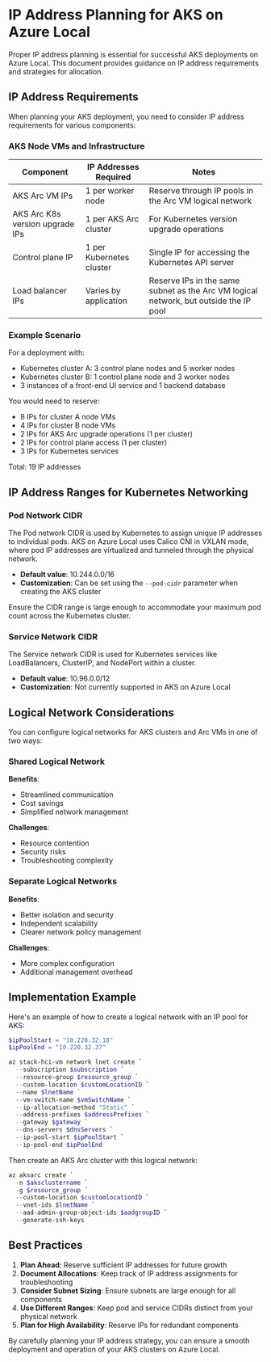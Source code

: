 # IP Address Planning for AKS on Azure Local

Proper IP address planning is essential for successful AKS deployments on Azure Local. This document provides guidance on IP address requirements and strategies for allocation.

## IP Address Requirements

When planning your AKS deployment, you need to consider IP address requirements for various components:

### AKS Node VMs and Infrastructure

| Component | IP Addresses Required | Notes |
|-----------|----------------------|-------|
| AKS Arc VM IPs | 1 per worker node | Reserve through IP pools in the Arc VM logical network |
| AKS Arc K8s version upgrade IPs | 1 per AKS Arc cluster | For Kubernetes version upgrade operations |
| Control plane IP | 1 per Kubernetes cluster | Single IP for accessing the Kubernetes API server |
| Load balancer IPs | Varies by application | Reserve IPs in the same subnet as the Arc VM logical network, but outside the IP pool |

### Example Scenario

For a deployment with:
- Kubernetes cluster A: 3 control plane nodes and 5 worker nodes
- Kubernetes cluster B: 1 control plane node and 3 worker nodes
- 3 instances of a front-end UI service and 1 backend database

You would need to reserve:
- 8 IPs for cluster A node VMs
- 4 IPs for cluster B node VMs
- 2 IPs for AKS Arc upgrade operations (1 per cluster)
- 2 IPs for control plane access (1 per cluster)
- 3 IPs for Kubernetes services

Total: 19 IP addresses

## IP Address Ranges for Kubernetes Networking

### Pod Network CIDR

The Pod network CIDR is used by Kubernetes to assign unique IP addresses to individual pods. AKS on Azure Local uses Calico CNI in VXLAN mode, where pod IP addresses are virtualized and tunneled through the physical network.

- **Default value**: 10.244.0.0/16
- **Customization**: Can be set using the `--pod-cidr` parameter when creating the AKS cluster

Ensure the CIDR range is large enough to accommodate your maximum pod count across the Kubernetes cluster.

### Service Network CIDR

The Service network CIDR is used for Kubernetes services like LoadBalancers, ClusterIP, and NodePort within a cluster.

- **Default value**: 10.96.0.0/12
- **Customization**: Not currently supported in AKS on Azure Local

## Logical Network Considerations

You can configure logical networks for AKS clusters and Arc VMs in one of two ways:

### Shared Logical Network

**Benefits**:
- Streamlined communication
- Cost savings
- Simplified network management

**Challenges**:
- Resource contention
- Security risks
- Troubleshooting complexity

### Separate Logical Networks

**Benefits**:
- Better isolation and security
- Independent scalability
- Clearer network policy management

**Challenges**:
- More complex configuration
- Additional management overhead

## Implementation Example

Here's an example of how to create a logical network with an IP pool for AKS:

```powershell
$ipPoolStart = "10.220.32.18"
$ipPoolEnd = "10.220.32.37"

az stack-hci-vm network lnet create `
  --subscription $subscription `
  --resource-group $resource_group `
  --custom-location $customLocationID `
  --name $lnetName `
  --vm-switch-name $vmSwitchName `
  --ip-allocation-method "Static" `
  --address-prefixes $addressPrefixes `
  --gateway $gateway `
  --dns-servers $dnsServers `
  --ip-pool-start $ipPoolStart `
  --ip-pool-end $ipPoolEnd
```

Then create an AKS Arc cluster with this logical network:

```powershell
az aksarc create `
  -n $aksclustername `
  -g $resource_group `
  --custom-location $customlocationID `
  --vnet-ids $lnetName `
  --aad-admin-group-object-ids $aadgroupID `
  --generate-ssh-keys
```

## Best Practices

1. **Plan Ahead**: Reserve sufficient IP addresses for future growth
2. **Document Allocations**: Keep track of IP address assignments for troubleshooting
3. **Consider Subnet Sizing**: Ensure subnets are large enough for all components
4. **Use Different Ranges**: Keep pod and service CIDRs distinct from your physical network
5. **Plan for High Availability**: Reserve IPs for redundant components

By carefully planning your IP address strategy, you can ensure a smooth deployment and operation of your AKS clusters on Azure Local.

